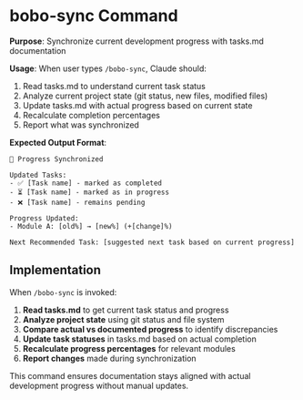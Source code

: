 # bobo-sync Command

**Purpose**: Synchronize current development progress with tasks.md documentation

**Usage**: When user types `/bobo-sync`, Claude should:
1. Read tasks.md to understand current task status
2. Analyze current project state (git status, new files, modified files)
3. Update tasks.md with actual progress based on current state
4. Recalculate completion percentages
5. Report what was synchronized

**Expected Output Format**:
```
🔄 Progress Synchronized

Updated Tasks:
- ✅ [Task name] - marked as completed
- ⏳ [Task name] - marked as in progress
- ❌ [Task name] - remains pending

Progress Updated:
- Module A: [old%] → [new%] (+[change]%)

Next Recommended Task: [suggested next task based on current progress]
```

## Implementation

When `/bobo-sync` is invoked:

1. **Read tasks.md** to get current task status and progress
2. **Analyze project state** using git status and file system
3. **Compare actual vs documented progress** to identify discrepancies
4. **Update task statuses** in tasks.md based on actual completion
5. **Recalculate progress percentages** for relevant modules
6. **Report changes** made during synchronization

This command ensures documentation stays aligned with actual development progress without manual updates.